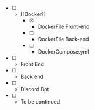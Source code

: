 
- [ ] - [[Docker]]
	- [x] - DockerFile Front-end
	- [ ] - DockerFile Back-end
	- [ ] - DockerCompose.yml
- [ ] - Front End
- [ ] - Back end
- [ ] - Discord Bot
- [ ] - To be continued